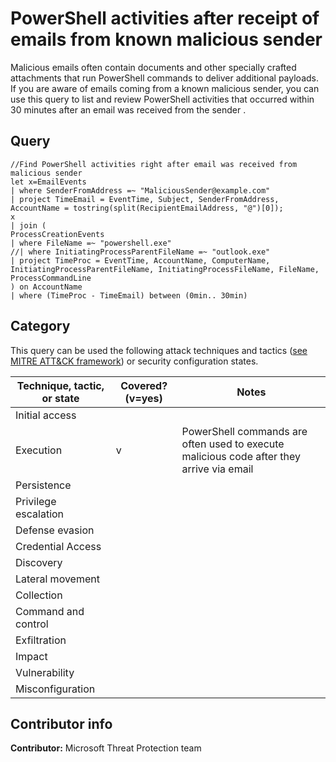 
# PowerShell activities after receipt of emails from known malicious sender

Malicious emails often contain documents and other specially crafted attachments that run PowerShell commands to deliver additional payloads. If you are aware of emails coming from a known malicious sender, you can use this query to list and review PowerShell activities that occurred within 30 minutes after an email was received from the sender .


## Query

```
//Find PowerShell activities right after email was received from malicious sender
let x=EmailEvents
| where SenderFromAddress =~ "MaliciousSender@example.com"
| project TimeEmail = EventTime, Subject, SenderFromAddress, AccountName = tostring(split(RecipientEmailAddress, "@")[0]);
x
| join (
ProcessCreationEvents
| where FileName =~ "powershell.exe"
//| where InitiatingProcessParentFileName =~ "outlook.exe"
| project TimeProc = EventTime, AccountName, ComputerName, InitiatingProcessParentFileName, InitiatingProcessFileName, FileName, ProcessCommandLine
) on AccountName 
| where (TimeProc - TimeEmail) between (0min.. 30min)
```
## Category

This query can be used the following attack techniques and tactics ([see MITRE ATT&CK framework](https://attack.mitre.org/)) or security configuration states.

| Technique, tactic, or state | Covered? (v=yes) | Notes |
|------------------------|----------|-------|
| Initial access |  |  |
| Execution | v | PowerShell commands are often used to execute malicious code after they arrive via email |
| Persistence |  |  | 
| Privilege escalation |  |  |
| Defense evasion |  |  | 
| Credential Access |  |  | 
| Discovery |  |  | 
| Lateral movement |  |  | 
| Collection |  |  | 
| Command and control |  |  | 
| Exfiltration |  |  | 
| Impact |  |  |
| Vulnerability |  |  |
| Misconfiguration |  |  |


## Contributor info

**Contributor:** Microsoft Threat Protection team